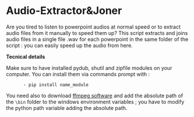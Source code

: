 # Audio-Extractor&Joner

Are you tired to listen to powerpoint audios at normal speed or to extract audio files from it manually to speed them up? 
This script extracts and joins audio files in a single file .wav for each powerpoint in the same folder of the script : you can easily speed up the audio from here. 

<b>Tecnical details </b>

Make sure to have installed pydub, shutil and zipfile modules on your computer.
You can install them via commands prompt with :
<figure><pre><code> - pip install name_module </code></pre></figure>

You need also to download [ffmpeg software](https://ffmpeg.org/download.html) and add the absolute path of the <code>\bin</code> folder to the windows environment variables ; you have to modify the python path variable adding the absolute path.

